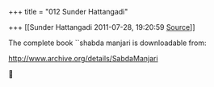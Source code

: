 +++
title = "012 Sunder Hattangadi"

+++
[[Sunder Hattangadi	2011-07-28, 19:20:59 [Source](https://groups.google.com/g/samskrita/c/zHRxpySNgas)]]



The complete book ``shabda manjari is downloadable from:



<http://www.archive.org/details/SabdaManjari>



